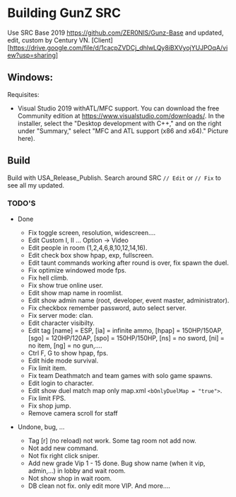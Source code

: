 # Building GunZ SRC
Use SRC Base 2019 https://github.com/ZER0NIS/Gunz-Base and updated, edit, custom by Century VN.
[Client] [https://drive.google.com/file/d/1cacpZVDCj_dhlwLQy8iBXVyojYUJPOqA/view?usp=sharing]

## Windows:
Requisites:

* Visual Studio 2019 withATL/MFC support. You can download the free Community edition at https://www.visualstudio.com/downloads/. In the installer, select the "Desktop development with C++," and on the right under "Summary," select "MFC and ATL support (x86 and x64)." Picture here).

## Build
Build with USA_Release_Publish.
Search around SRC `// Edit` or `// Fix` to see all my updated.

### TODO'S
* Done
	- Fix toggle screen, resolution, widescreen....
	- Edit Custom I, II ... Option -> Video
	- Edit people in room (1,2,4,6,8,10,12,14,16).
	- Edit check box show hpap, exp, fullscreen.
	- Edit taunt commands working after round is over, fix spawn the duel.
	- Fix optimize windowed mode fps.
	- Fix hell climb.
	- Fix show true online user.
	- Edit show map name in roomlist.
	- Edit show admin name (root, developer, event master, administrator).
	- Fix checkbox remember password, auto select server.
	- Fix server mode: clan.
	- Edit character visibilty.
	- Edit tag [name] = ESP, [ia] = infinite ammo, [hpap] = 150HP/150AP, [sgo] = 120HP/120AP, [spo] = 150HP/150HP, [ns] = no sword, [ni] = no item, [ng] = no gun,....
	- Ctrl F, G to show hpap, fps.
	- Edit hide mode survival.
	- Fix limit item.
	- Fix team Deathmatch and team games with solo game spawns.
	- Edit login to character.
	- Edit show duel match map only map.xml `<bOnlyDuelMap = "true">`.
	- Fix limit FPS. 
	- Fix shop jump.
	- Remove camera scroll for staff


* Undone, bug, ...
	- Tag [r] (no reload) not work. Some tag room not add now.
	- Not add new command.
	- Not fix right click sniper.
	- Add new grade Vip 1 - 15 done. Bug show name (when it vip, admin,...) in lobby and wait room.
	- Not show shop in wait room.
	- DB clean not fix. only edit more VIP.
	And more....